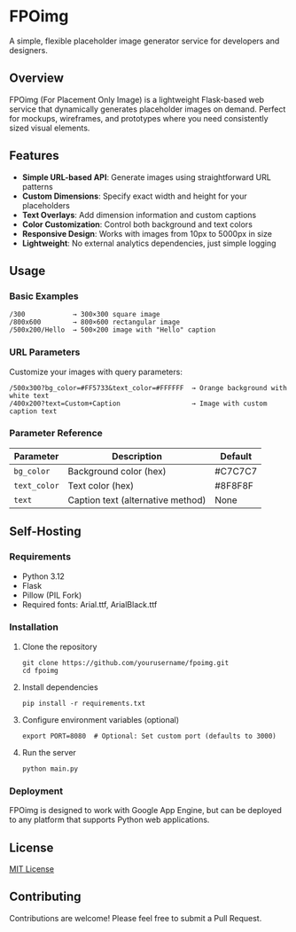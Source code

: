 # FPOimg

A simple, flexible placeholder image generator service for developers and designers.

## Overview

FPOimg (For Placement Only Image) is a lightweight Flask-based web service that dynamically generates placeholder images on demand. Perfect for mockups, wireframes, and prototypes where you need consistently sized visual elements.

## Features

- **Simple URL-based API**: Generate images using straightforward URL patterns
- **Custom Dimensions**: Specify exact width and height for your placeholders
- **Text Overlays**: Add dimension information and custom captions
- **Color Customization**: Control both background and text colors
- **Responsive Design**: Works with images from 10px to 5000px in size
- **Lightweight**: No external analytics dependencies, just simple logging

## Usage

### Basic Examples

```
/300            → 300×300 square image
/800x600        → 800×600 rectangular image
/500x200/Hello  → 500×200 image with "Hello" caption
```

### URL Parameters

Customize your images with query parameters:

```
/500x300?bg_color=#FF5733&text_color=#FFFFFF  → Orange background with white text
/400x200?text=Custom+Caption                  → Image with custom caption text
```

### Parameter Reference

| Parameter    | Description                      | Default  |
|--------------|----------------------------------|----------|
| `bg_color`   | Background color (hex)           | #C7C7C7  |
| `text_color` | Text color (hex)                 | #8F8F8F  |
| `text`       | Caption text (alternative method)| None     |

## Self-Hosting

### Requirements

- Python 3.12
- Flask
- Pillow (PIL Fork)
- Required fonts: Arial.ttf, ArialBlack.ttf

### Installation

1. Clone the repository
   ```
   git clone https://github.com/yourusername/fpoimg.git
   cd fpoimg
   ```

2. Install dependencies
   ```
   pip install -r requirements.txt
   ```

3. Configure environment variables (optional)
   ```
   export PORT=8080  # Optional: Set custom port (defaults to 3000)
   ```

4. Run the server
   ```
   python main.py
   ```

### Deployment

FPOimg is designed to work with Google App Engine, but can be deployed to any platform that supports Python web applications.

## License

[MIT License](LICENSE)

## Contributing

Contributions are welcome! Please feel free to submit a Pull Request.